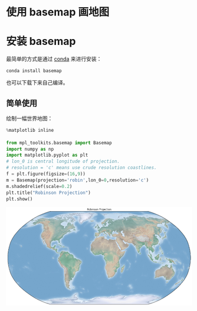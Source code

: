# 使用 basemap 画地图

# 安装 basemap

最简单的方式是通过 [conda](http://conda.pydata.org/miniconda.html) 来进行安装：

    conda install basemap

也可以下载下来自己编译。

## 简单使用

绘制一幅世界地图：


```python
%matplotlib inline

from mpl_toolkits.basemap import Basemap
import numpy as np
import matplotlib.pyplot as plt
# lon_0 is central longitude of projection.
# resolution = 'c' means use crude resolution coastlines.
f = plt.figure(figsize=(16,9))
m = Basemap(projection='robin',lon_0=0,resolution='c')
m.shadedrelief(scale=0.2)
plt.title("Robinson Projection")
plt.show()
```


    
![png](10.01-maps-using-basemap_files/10.01-maps-using-basemap_6_0.png)
    

